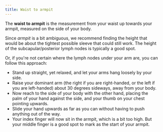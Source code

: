 ```yaml
---
title: Waist to armpit
---
```


The **waist to armpit** is the measurement from your waist up towards your armpit, measured on the side of your body.

Since _armpit_ is a bit ambiguous, we recommend finding the height that would be about the tightest possible sleeve that could still work.
The height of the subcapular/posterior lymph nodes is typically a good spot.

Or, if you're not certain where the lymph nodes under your arm are, you can follow this approach:

- Stand up straight, yet relaxed, and let your arms hang loosely by your side.
- Raise your dominant arm (the right if you are right-handed, or the left if you are left-handed) about 30 degrees sideways, away from your body.
- Now reach to the side of your body with the other hand, placing the palm of your hand against the side, and your thumb on your chest pointing upwards.
- Slide your hand upwards as far as you can without having to push anything out of the way.
- Your index finger will now sit in the armpit, which is a bit too high. But your middle finger is a good spot to mark as the start of your armpit.


<MeasieImage />
